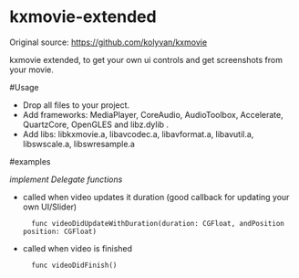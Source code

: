 # kxmovie-extended
Original source: https://github.com/kolyvan/kxmovie

kxmovie extended, to get your own ui controls and get screenshots from your movie.

#Usage

- Drop all files to your project.
- Add frameworks: MediaPlayer, CoreAudio, AudioToolbox, Accelerate, QuartzCore, OpenGLES and libz.dylib .
- Add libs: libkxmovie.a, libavcodec.a, libavformat.a, libavutil.a, libswscale.a, libswresample.a

#examples

*implement Delegate functions*

- called when video updates it duration (good callback for updating your own UI/Slider)

        func videoDidUpdateWithDuration(duration: CGFloat, andPosition position: CGFloat)

- called when video is finished

        func videoDidFinish()
